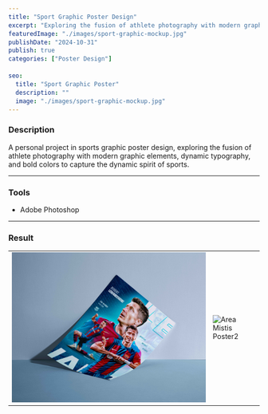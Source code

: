 ```yaml
---
title: "Sport Graphic Poster Design"
excerpt: "Exploring the fusion of athlete photography with modern graphic elements, dynamic typography..."
featuredImage: "./images/sport-graphic-mockup.jpg"
publishDate: "2024-10-31"
publish: true
categories: ["Poster Design"]

seo:
  title: "Sport Graphic Poster"
  description: ""
  image: "./images/sport-graphic-mockup.jpg"
---
```


### Description
A personal project in sports graphic poster design, exploring the fusion of athlete photography with modern graphic elements, dynamic typography, and bold colors to capture the dynamic spirit of sports.

---

### Tools
- Adobe Photoshop

---

### Result
|          |          |
|----------|----------|
| ![Area Mistis Poster](./images/lewi-barca.jpg) | ![Area Mistis Poster2](/lewi-barca.gif) |
